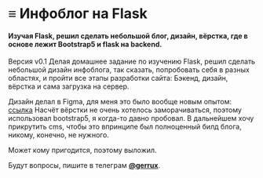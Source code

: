 # ≡ <b>Инфоблог на Flask</b>
#### Изучая Flask, решил сделать небольшой блог, дизайн, вёрстка, где в основе лежит Bootstrap5 и flask на backend.

Версия v0.1
Делая домашнее задание по изучению Flask, решил сделать небольшой дизайн инфоблога, так сказать, попробовать себя в разных областях, и пройти все этапы разработки сайта: Бэкенд, дизайн, вёрстка и сама загрузка на сервер.

Дизайн делал в Figma, для меня это было вообще новым опытом: [ссылка](https://www.figma.com/file/Txlwp875WKeZeoj2K1jIZu/My-first-info-blog?node-id=0%3A1)
Насчёт вёрстки не очень хотелось заморачиваться, поэтому использовал bootstrap5, я когда-то давно пробовал.
В дальнейшем хочу прикрутить cms, чтобы это впринципе был полноценный билд блога, никому, конечно, не нужного.

Может кому пригодится, поэтому выложил.

Будут вопросы, пишите в телеграм <b>[@gerrux](https://t.me/gerrux)</b>.
